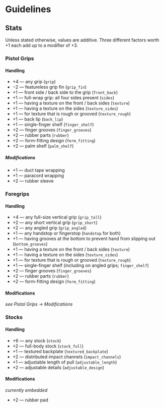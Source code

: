 # Guidelines

## Stats

Unless stated otherwise, values are additive. Three different factors worth +1 each add up to a modifier of +3.


### Pistol Grips

#### Handling

* +4 — any grip (`grip`)
* −2 — featureless grip fin (`grip_fin`)
* +1 — front side / back side to the grip (`front_back`)
* +1 — full-wrap grip: all four sides present (`sides`)
* +1 — having a texture on the front / back sides (`texture`)
* +1 — having a texture on the sides (`texture_sides`)
* +1 — for texture that is rough or grooved (`texture_rough`)
* +1 — back lip (`back_lip`)
* +1 — single-finger shelf (`finger_shelf`)
* +2 — finger grooves (`finger_grooves`)
* +2 — rubber parts (`rubber`)
* +2 — form-fitting design (`form_fitting`)
* +2 — palm shelf (`palm_shelf`)


##### Modifications

* +1 — duct tape wrapping
* +1 — paracord wrapping
* +2 — rubber sleeve


### Foregrips

#### Handling

* +4 — any full-size vertical grip (`grip_tall`)
* +2 — any short vertical grip (`grip_short`)
* +2 — any angled grip (`grip_angled`)
* +1 — any handstop or fingerstop (`handstop` for both)
* +1 — having grooves at the bottom to prevent hand from slipping out (`bottom_grooves`)
* +1 — having a texture on the front / back sides (`texture`)
* +1 — having a texture on the sides (`texture_sides`)
* +1 — for texture that is rough or grooved (`texture_rough`)
* +1 — single-finger shelf (including on angled grips; `finger_shelf`)
* +2 — finger grooves (`finger_grooves`)
* +2 — rubber parts (`rubber`)
* +2 — form-fitting design (`form_fitting`)


#### Modifications

*see Pistol Grips → Modifications*


### Stocks

#### Handling

* +6 — any stock (`stock`)
* +2 — full-body stock (`stock_full`)
* +1 — textured backplate (`textured_backplate`)
* +2 — distributed impact channels (`impact_channels`)
* +1 — adjustable length of pull (`adjustable_length`)
* +2 — adjustable details (`adjustable_design`)


#### Modifications

*currently embedded*

* +2 — rubber pad